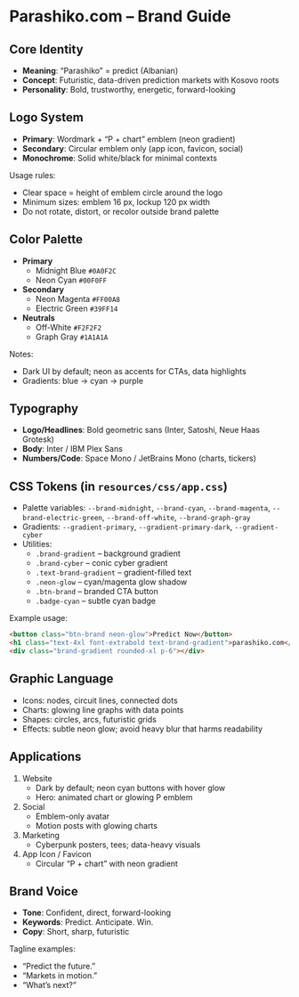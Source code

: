 # Parashiko.com – Brand Guide

## Core Identity
- **Meaning**: “Parashiko” = predict (Albanian)
- **Concept**: Futuristic, data-driven prediction markets with Kosovo roots
- **Personality**: Bold, trustworthy, energetic, forward-looking

## Logo System
- **Primary**: Wordmark + “P + chart” emblem (neon gradient)
- **Secondary**: Circular emblem only (app icon, favicon, social)
- **Monochrome**: Solid white/black for minimal contexts

Usage rules:
- Clear space = height of emblem circle around the logo
- Minimum sizes: emblem 16 px, lockup 120 px width
- Do not rotate, distort, or recolor outside brand palette

## Color Palette
- **Primary**
  - Midnight Blue `#0A0F2C`
  - Neon Cyan `#00F0FF`
- **Secondary**
  - Neon Magenta `#FF00A8`
  - Electric Green `#39FF14`
- **Neutrals**
  - Off-White `#F2F2F2`
  - Graph Gray `#1A1A1A`

Notes:
- Dark UI by default; neon as accents for CTAs, data highlights
- Gradients: blue → cyan → purple

## Typography
- **Logo/Headlines**: Bold geometric sans (Inter, Satoshi, Neue Haas Grotesk)
- **Body**: Inter / IBM Plex Sans
- **Numbers/Code**: Space Mono / JetBrains Mono (charts, tickers)

## CSS Tokens (in `resources/css/app.css`)
- Palette variables: `--brand-midnight`, `--brand-cyan`, `--brand-magenta`, `--brand-electric-green`, `--brand-off-white`, `--brand-graph-gray`
- Gradients: `--gradient-primary`, `--gradient-primary-dark`, `--gradient-cyber`
- Utilities:
  - `.brand-gradient` – background gradient
  - `.brand-cyber` – conic cyber gradient
  - `.text-brand-gradient` – gradient-filled text
  - `.neon-glow` – cyan/magenta glow shadow
  - `.btn-brand` – branded CTA button
  - `.badge-cyan` – subtle cyan badge

Example usage:
```html
<button class="btn-brand neon-glow">Predict Now</button>
<h1 class="text-4xl font-extrabold text-brand-gradient">parashiko.com</h1>
<div class="brand-gradient rounded-xl p-6"></div>
```

## Graphic Language
- Icons: nodes, circuit lines, connected dots
- Charts: glowing line graphs with data points
- Shapes: circles, arcs, futuristic grids
- Effects: subtle neon glow; avoid heavy blur that harms readability

## Applications
1. Website
   - Dark by default; neon cyan buttons with hover glow
   - Hero: animated chart or glowing P emblem
2. Social
   - Emblem-only avatar
   - Motion posts with glowing charts
3. Marketing
   - Cyberpunk posters, tees; data-heavy visuals
4. App Icon / Favicon
   - Circular “P + chart” with neon gradient

## Brand Voice
- **Tone**: Confident, direct, forward-looking
- **Keywords**: Predict. Anticipate. Win.
- **Copy**: Short, sharp, futuristic

Tagline examples:
- “Predict the future.”
- “Markets in motion.”
- “What’s next?”
